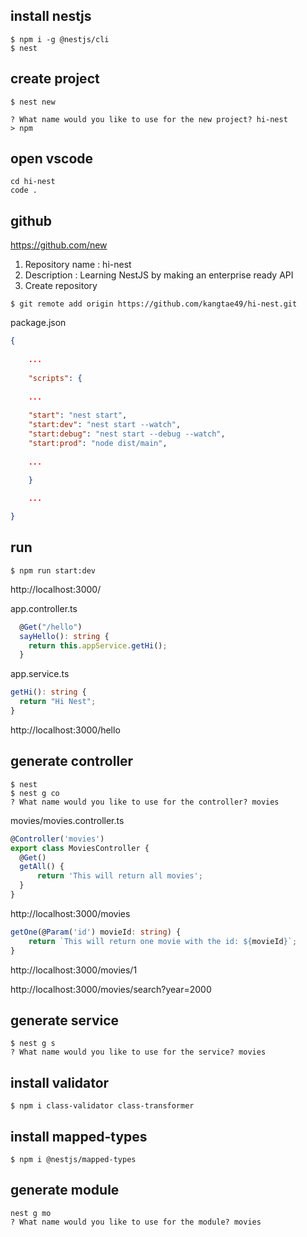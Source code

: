 install nestjs
---
```
$ npm i -g @nestjs/cli
$ nest

```

create project
---
```
$ nest new

? What name would you like to use for the new project? hi-nest
> npm
```
open vscode
---
```
cd hi-nest
code .
```

github
---
https://github.com/new

1. Repository name : hi-nest
2. Description : Learning NestJS by making an enterprise ready API
3. Create repository


```
$ git remote add origin https://github.com/kangtae49/hi-nest.git
```

package.json
``` json
{
    
    ...
    
    "scripts": {
    
    ...
    
    "start": "nest start",
    "start:dev": "nest start --watch",
    "start:debug": "nest start --debug --watch",
    "start:prod": "node dist/main",
    
    ...
    
    }

    ...

}
```

run
---
```
$ npm run start:dev
```

http://localhost:3000/

app.controller.ts
``` ts
  @Get("/hello")
  sayHello(): string {
    return this.appService.getHi();
  }
``` 
app.service.ts
``` ts
getHi(): string {
  return "Hi Nest";
}
```


http://localhost:3000/hello

generate controller
---
```
$ nest
$ nest g co
? What name would you like to use for the controller? movies
```

movies/movies.controller.ts
``` ts
@Controller('movies')
export class MoviesController {
  @Get()
  getAll() {
      return 'This will return all movies';
  }
}
```
http://localhost:3000/movies

``` ts
getOne(@Param('id') movieId: string) {
    return `This will return one movie with the id: ${movieId}`;
}
```

http://localhost:3000/movies/1

http://localhost:3000/movies/search?year=2000

generate service
---
```
$ nest g s
? What name would you like to use for the service? movies
```

install validator
---
```
$ npm i class-validator class-transformer
```

install mapped-types
---
```
$ npm i @nestjs/mapped-types
```

generate module
---
```
nest g mo
? What name would you like to use for the module? movies
```